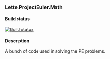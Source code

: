 ### Lette.ProjectEuler.Math

#### Build status
[![Build status](https://ci.appveyor.com/api/projects/status/ohabgsdjn77e6mav?svg=true)](https://ci.appveyor.com/project/Lette/lette-projecteuler-math)

#### Description

A bunch of code used in solving the PE problems.
